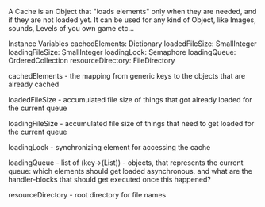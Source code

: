 A Cache is an Object that "loads elements" only when they are needed, and if they are not loaded yet. It can be used for any kind of Object, like Images, sounds, Levels of you own game etc...

Instance Variables
	cachedElements:		Dictionary
	loadedFileSize:		SmallInteger
	loadingFileSize:		SmallInteger
	loadingLock:		Semaphore
	loadingQueue:		OrderedCollection
	resourceDirectory:		FileDirectory

cachedElements
	- the mapping from generic keys to the objects that are already cached

loadedFileSize
	- accumulated file size of things that got already loaded for the current queue

loadingFileSize
	- accumulated file size of things that need to get loaded for the current queue

loadingLock
	- synchronizing element for accessing the cache

loadingQueue
	- list of (key->(List<handlers>)) - objects, that represents the current queue: which elements should get loaded asynchronous, and what are the handler-blocks that should get executed once this happened?

resourceDirectory
	- root directory for file names

